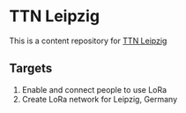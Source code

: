# TTN Leipzig

This is a content repository for [TTN Leipzig](https://www.thethingsnetwork.org/community/leipzig/)

## Targets

1. Enable and connect people to use LoRa
2. Create LoRa network for Leipzig, Germany
